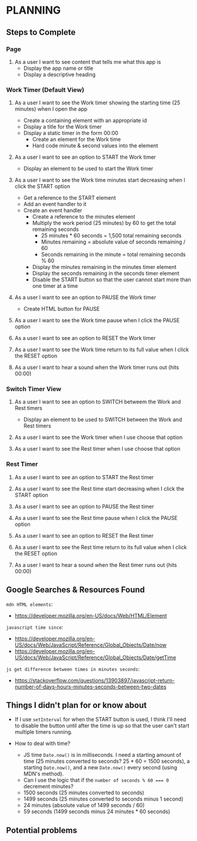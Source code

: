 # PLANNING

## Steps to Complete
### Page
1. As a user I want to see content that tells me what this app is
    - Display the app name or title
    - Display a descriptive heading

### Work Timer (Default View)
1. As a user I want to see the Work timer showing the starting time (25 minutes) when I open the app
    - Create a containing element with an appropriate id
    - Display a title for the Work timer
    - Display a static timer in the form 00:00
        - Create an element for the Work time
        - Hard code minute & second values into the element

2. As a user I want to see an option to START the Work timer
    - Display an element to be used to start the Work timer

3. As a user I want to see the Work time minutes start decreasing when I click the START option
    - Get a reference to the START element
    - Add an event handler to it
    - Create an event handler
        - Create a reference to the minutes element
        - Multiply the work period (25 minutes) by 60 to get the total remaining seconds
            - 25 minutes * 60 seconds = 1,500 total remaining seconds
            - Minutes remaining = absolute value of seconds remaining / 60
            - Seconds remaining in the minute = total remaining seconds % 60
        - Display the minutes remaining in the minutes timer element
        - Display the seconds remaining in the seconds timer element
        - Disable the START button so that the user cannot start more than one timer at a time

4. As a user I want to see an option to PAUSE the Work timer
    - Create HTML button for PAUSE

5. As a user I want to see the Work time pause when I click the PAUSE option

6. As a user I want to see an option to RESET the Work timer

7. As a user I want to see the Work time return to its full value when I click the RESET option

8. As a user I want to hear a sound when the Work timer runs out (hits 00:00)


### Switch Timer View
1. As a user I want to see an option to SWITCH betweem the Work and Rest timers
    - Display an element to be used to SWITCH between the Work and Rest timers

2. As a user I want to see the Work timer when I use choose that option

3. As a user I want to see the Rest timer when I use choose that option


### Rest Timer
1. As a user I want to see an option to START the Rest timer

2. As a user I want to see the Rest time start decreasing when I click the START option

3. As a user I want to see an option to PAUSE the Rest timer

4. As a user I want to see the Rest time pause when I click the PAUSE option

5. As a user I want to see an option to RESET the Rest timer

6. As a user I want to see the Rest time return to its full value when I click the RESET option

7. As a user I want to hear a sound when the Rest timer runs out (hits 00:00)

## Google Searches & Resources Found
`mdn HTML elements`:
- https://developer.mozilla.org/en-US/docs/Web/HTML/Element

`javascript time since`:
- https://developer.mozilla.org/en-US/docs/Web/JavaScript/Reference/Global_Objects/Date/now
- https://developer.mozilla.org/en-US/docs/Web/JavaScript/Reference/Global_Objects/Date/getTime

`js get difference between times in minutes seconds`:
- https://stackoverflow.com/questions/13903897/javascript-return-number-of-days-hours-minutes-seconds-between-two-dates

## Things I didn't plan for or know about 
- If I use `setInterval` for when the START button is used, I think I'll need to disable the button until after the time is up so that the user can't start multiple timers running.

- How to deal with time?   
    - JS time `Date.now()` is in milliseconds. I need a starting amount of time (25 minutes converted to seconds? 25 * 60 = 1500 seconds), a starting `Date.now()`, and a new `Date.now()` every second (using MDN's method).
    - Can I use the logic that if the `number of seconds % 60 === 0` decrement minutes?
    - 1500 seconds (25 minutes converted to seconds)
    - 1499 seconds (25 minutes converted to seconds minus 1 second)
    - 24 minutes (absolute value of 1499 seconds / 60)
    - 59 seconds (1499 seconds minus 24 minutes * 60 seconds)


## Potential problems

